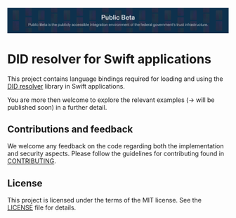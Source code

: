![Public Beta banner](https://github.com/e-id-admin/eidch-public-beta/blob/main/assets/github-banner-publicbeta.jpg)

# DID resolver for Swift applications

This project contains language bindings required for loading and using the [DID resolver](https://github.com/e-id-admin/didresolver) library in Swift applications.

You are more then welcome to explore the relevant examples (→ will be published soon) in a further detail.

## Contributions and feedback

We welcome any feedback on the code regarding both the implementation and security aspects. Please follow the guidelines for contributing found in [CONTRIBUTING](./CONTRIBUTING.md).

## License

This project is licensed under the terms of the MIT license. See the [LICENSE](./LICENSE.md) file for details.
